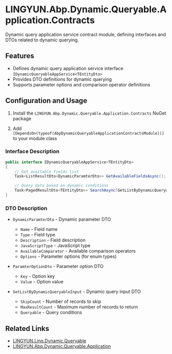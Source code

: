 # LINGYUN.Abp.Dynamic.Queryable.Application.Contracts

Dynamic query application service contract module, defining interfaces and DTOs related to dynamic querying.

## Features

* Defines dynamic query application service interface `IDynamicQueryableAppService<TEntityDto>`
* Provides DTO definitions for dynamic querying
* Supports parameter options and comparison operator definitions

## Configuration and Usage

1. Install the `LINGYUN.Abp.Dynamic.Queryable.Application.Contracts` NuGet package

2. Add `[DependsOn(typeof(AbpDynamicQueryableApplicationContractsModule))]` to your module class

### Interface Description

```csharp
public interface IDynamicQueryableAppService<TEntityDto>
{
    // Get available fields list
    Task<ListResultDto<DynamicParamterDto>> GetAvailableFieldsAsync();

    // Query data based on dynamic conditions
    Task<PagedResultDto<TEntityDto>> SearchAsync(GetListByDynamicQueryableInput dynamicInput);
}
```

### DTO Description

* `DynamicParamterDto` - Dynamic parameter DTO
  * `Name` - Field name
  * `Type` - Field type
  * `Description` - Field description
  * `JavaScriptType` - JavaScript type
  * `AvailableComparator` - Available comparison operators
  * `Options` - Parameter options (for enum types)

* `ParamterOptionDto` - Parameter option DTO
  * `Key` - Option key
  * `Value` - Option value

* `GetListByDynamicQueryableInput` - Dynamic query input DTO
  * `SkipCount` - Number of records to skip
  * `MaxResultCount` - Maximum number of records to return
  * `Queryable` - Query conditions

## Related Links

* [LINGYUN.Linq.Dynamic.Queryable](../LINGYUN.Linq.Dynamic.Queryable/README.EN.md)
* [LINGYUN.Abp.Dynamic.Queryable.Application](../LINGYUN.Abp.Dynamic.Queryable.Application/README.EN.md)
